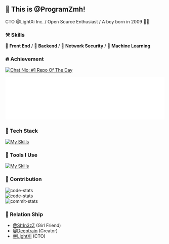 ## 👋 This is @ProgramZmh!
CTO @LightXi Inc. / Open Source Enthusiast / A boy born in 2009 🙋‍♂️

### ⚒ Skills
🥪 **Front End** / 🥗 **Backend** / 🍊 **Network Security** / 🍑 **Machine Learning**

### 🔥 Achievement
[![Chat Nio: #1 Repo Of The Day](https://trendshift.io/api/badge/repositories/6369)](https://trendshift.io/repositories/6369)

[![Github Achievements](metrics.plugin.achievements.compact.svg)](https://github.com/lowlighter/metrics)

### 🍉 Tech Stack
[![My Skills](https://skillicons.dev/icons?i=c,go,rust,python,arduino,lua,nodejs,php,react,next,vue,nuxt,angular,express,tailwindcss,redux,bootstrap,html,css,js,jquery,ts,less,scss,fastapi,django,flask,pytorch,tensorflow,opencv,qt,electron,tauri,threejs)](https://skillicons.dev)

### 🔨 Tools I Use
[![My Skills](https://skillicons.dev/icons?i=mysql,sqlite,redis,postgresql,rabbitmq,docker,kubernetes,nginx,git,npm,pnpm,yarn,vite,vitest,webpack,babel,cmake,anaconda,github,grafana,githubactions,jenkins,figma,aws,azure,gcp,cloudflare,vercel,netlify,heroku)](https://skillicons.dev)

### 🍏 Contribution

<img src="https://stats.deeptrain.net/user/zmh-program?t=20240213" width="600px" alt="code-stats"></img><br>
<img src="https://stats.deeptrain.net/user/Deeptrain-Community?t=20240213" width="600px" alt="code-stats"></img><br>
<img src="https://github-readme-streak-stats.herokuapp.com/?user=zmh-program" width="600px" alt="commit-stats"></img>

### 🙌 Relation Ship
- [@Sh1n3zZ](https://github.com/Sh1n3zZ) (Girl Friend)
- [@Deeptrain](https://github.com/Deeptrain-Community) (Creator)
- [@LightXi](https://github.com/LightXi) (CTO)